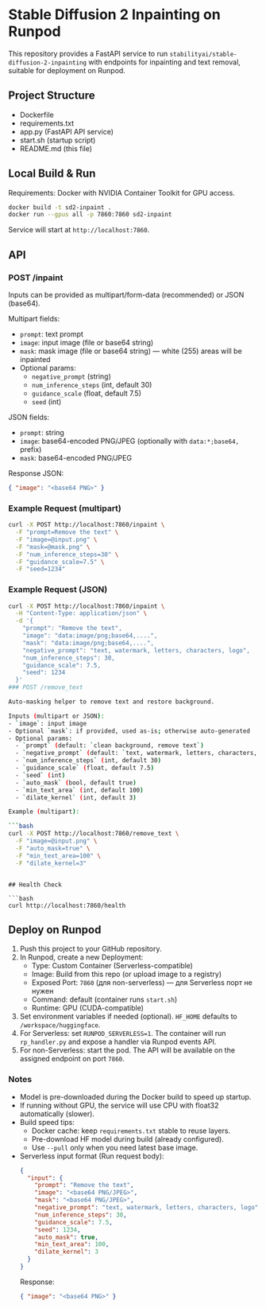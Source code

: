 # Stable Diffusion 2 Inpainting on Runpod

This repository provides a FastAPI service to run `stabilityai/stable-diffusion-2-inpainting` with endpoints for inpainting and text removal, suitable for deployment on Runpod.

## Project Structure

- Dockerfile
- requirements.txt
- app.py (FastAPI API service)
- start.sh (startup script)
- README.md (this file)

## Local Build & Run

Requirements: Docker with NVIDIA Container Toolkit for GPU access.

```bash
docker build -t sd2-inpaint .
docker run --gpus all -p 7860:7860 sd2-inpaint
```

Service will start at `http://localhost:7860`.

## API

### POST /inpaint

Inputs can be provided as multipart/form-data (recommended) or JSON (base64).

Multipart fields:
- `prompt`: text prompt
- `image`: input image (file or base64 string)
- `mask`: mask image (file or base64 string) — white (255) areas will be inpainted
- Optional params:
  - `negative_prompt` (string)
  - `num_inference_steps` (int, default 30)
  - `guidance_scale` (float, default 7.5)
  - `seed` (int)

JSON fields:
- `prompt`: string
- `image`: base64-encoded PNG/JPEG (optionally with `data:*;base64,` prefix)
- `mask`: base64-encoded PNG/JPEG

Response JSON:
```json
{ "image": "<base64 PNG>" }
```

### Example Request (multipart)

```bash
curl -X POST http://localhost:7860/inpaint \
  -F "prompt=Remove the text" \
  -F "image=@input.png" \
  -F "mask=@mask.png" \
  -F "num_inference_steps=30" \
  -F "guidance_scale=7.5" \
  -F "seed=1234"
```

### Example Request (JSON)

```bash
curl -X POST http://localhost:7860/inpaint \
  -H "Content-Type: application/json" \
  -d '{
    "prompt": "Remove the text",
    "image": "data:image/png;base64,....",
    "mask": "data:image/png;base64,....",
    "negative_prompt": "text, watermark, letters, characters, logo",
    "num_inference_steps": 30,
    "guidance_scale": 7.5,
    "seed": 1234
  }'
### POST /remove_text

Auto-masking helper to remove text and restore background.

Inputs (multipart or JSON):
- `image`: input image
- Optional `mask`: if provided, used as-is; otherwise auto-generated
- Optional params:
  - `prompt` (default: `clean background, remove text`)
  - `negative_prompt` (default: `text, watermark, letters, characters, logo`)
  - `num_inference_steps` (int, default 30)
  - `guidance_scale` (float, default 7.5)
  - `seed` (int)
  - `auto_mask` (bool, default true)
  - `min_text_area` (int, default 100)
  - `dilate_kernel` (int, default 3)

Example (multipart):

```bash
curl -X POST http://localhost:7860/remove_text \
  -F "image=@input.png" \
  -F "auto_mask=true" \
  -F "min_text_area=100" \
  -F "dilate_kernel=3"
```
```

## Health Check

```bash
curl http://localhost:7860/health
```

## Deploy on Runpod

1. Push this project to your GitHub repository.
2. In Runpod, create a new Deployment:
   - Type: Custom Container (Serverless-compatible)
   - Image: Build from this repo (or upload image to a registry)
   - Exposed Port: `7860` (для non-serverless) — для Serverless порт не нужен
   - Command: default (container runs `start.sh`)
   - Runtime: GPU (CUDA-compatible)
3. Set environment variables if needed (optional). `HF_HOME` defaults to `/workspace/huggingface`.
4. For Serverless: set `RUNPOD_SERVERLESS=1`. The container will run `rp_handler.py` and expose a handler via Runpod events API.
5. For non-Serverless: start the pod. The API will be available on the assigned endpoint on port `7860`.

### Notes

- Model is pre-downloaded during the Docker build to speed up startup.
- If running without GPU, the service will use CPU with float32 automatically (slower).
- Build speed tips:
  - Docker cache: keep `requirements.txt` stable to reuse layers.
  - Pre-download HF model during build (already configured).
  - Use `--pull` only when you need latest base image.
 - Serverless input format (Run request body):
   ```json
   {
     "input": {
       "prompt": "Remove the text",
       "image": "<base64 PNG/JPEG>",
       "mask": "<base64 PNG/JPEG>",
       "negative_prompt": "text, watermark, letters, characters, logo",
       "num_inference_steps": 30,
       "guidance_scale": 7.5,
       "seed": 1234,
       "auto_mask": true,
       "min_text_area": 100,
       "dilate_kernel": 3
     }
   }
   ```
   Response:
   ```json
   { "image": "<base64 PNG>" }
   ```



